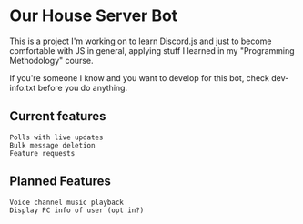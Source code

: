 # Our House Server Bot

This is a project I'm working on to learn Discord.js and just to become comfortable with JS in general, applying stuff I learned in my "Programming Methodology" course.

If you're someone I know and you want to develop for this bot, check dev-info.txt before you do anything.

## Current features
    Polls with live updates
    Bulk message deletion
    Feature requests

## Planned Features
    Voice channel music playback
    Display PC info of user (opt in?)